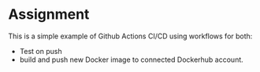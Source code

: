 # Assignment

This is a simple example of Github Actions CI/CD using workflows for both:
  - Test on push
  - build and push new Docker image to connected Dockerhub account. 

